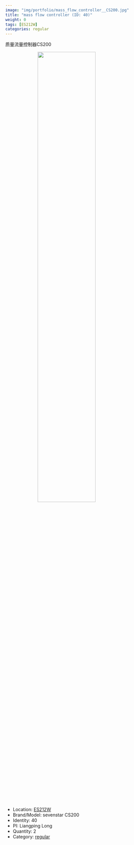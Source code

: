 ```yaml
---
image: "img/portfolio/mass_flow_controller__CS200.jpg"
title: "mass flow controller (ID: 40)"
weight: 0
tags: [ES212W]
categories: regular
---
```


质量流量控制器CS200

<!--more-->

<img src="../../img/portfolio/mass_flow_controller__CS200.jpg" width="60%" style="display: block; margin: auto;">

- Location: [ES212W](../../tags/es212w)
- Brand/Model: sevenstar CS200
- Identity: 40
- PI: Liangping Long
- Quantity: 2
- Category: [regular](../../categories/regular)






